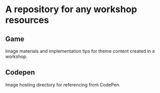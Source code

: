 # A repository for any workshop resources

## Game

Image materials and implementation tips for theme content created in a workshop.

## Codepen

Image hosting directory for referencing from CodePen.
